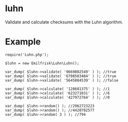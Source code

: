 # luhn
Validate and calculate checksums with the Luhn algorithm.

# Example
    require('Luhn.php');

    $luhn = new Emilfrisk\Luhn\Luhn();

    var_dump( $luhn->validate( '9669802549' ) ); //true
    var_dump( $luhn->validate( '6708503484' ) ); //true
    var_dump( $luhn->validate( '5645884539' ) ); //false

    var_dump( $luhn->calculate( '128681375' ) ); //1
    var_dump( $luhn->calculate( '623271031' ) ); //6
    var_dump( $luhn->calculate( '427972764' ) ); //0

    var_dump( $luhn->random() ); //2962723223
    var_dump( $luhn->random() ); //4420782577
    var_dump( $luhn->random( 3 ) ); //794
